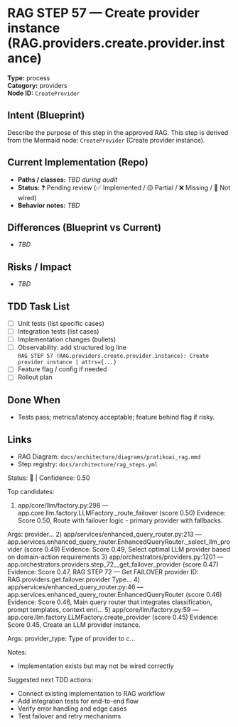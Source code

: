 # RAG STEP 57 — Create provider instance (RAG.providers.create.provider.instance)

**Type:** process  
**Category:** providers  
**Node ID:** `CreateProvider`

## Intent (Blueprint)
Describe the purpose of this step in the approved RAG. This step is derived from the Mermaid node: `CreateProvider` (Create provider instance).

## Current Implementation (Repo)
- **Paths / classes:** _TBD during audit_
- **Status:** ❓ Pending review (✅ Implemented / 🟡 Partial / ❌ Missing / 🔌 Not wired)
- **Behavior notes:** _TBD_

## Differences (Blueprint vs Current)
- _TBD_

## Risks / Impact
- _TBD_

## TDD Task List
- [ ] Unit tests (list specific cases)
- [ ] Integration tests (list cases)
- [ ] Implementation changes (bullets)
- [ ] Observability: add structured log line  
  `RAG STEP 57 (RAG.providers.create.provider.instance): Create provider instance | attrs={...}`
- [ ] Feature flag / config if needed
- [ ] Rollout plan

## Done When
- Tests pass; metrics/latency acceptable; feature behind flag if risky.

## Links
- RAG Diagram: `docs/architecture/diagrams/pratikoai_rag.mmd`
- Step registry: `docs/architecture/rag_steps.yml`


<!-- AUTO-AUDIT:BEGIN -->
Status: 🔌  |  Confidence: 0.50

Top candidates:
1) app/core/llm/factory.py:298 — app.core.llm.factory.LLMFactory._route_failover (score 0.50)
   Evidence: Score 0.50, Route with failover logic - primary provider with fallbacks.

Args:
    provider...
2) app/services/enhanced_query_router.py:213 — app.services.enhanced_query_router.EnhancedQueryRouter._select_llm_provider (score 0.49)
   Evidence: Score 0.49, Select optimal LLM provider based on domain-action requirements
3) app/orchestrators/providers.py:1201 — app.orchestrators.providers.step_72__get_failover_provider (score 0.47)
   Evidence: Score 0.47, RAG STEP 72 — Get FAILOVER provider
ID: RAG.providers.get.failover.provider
Type...
4) app/services/enhanced_query_router.py:46 — app.services.enhanced_query_router.EnhancedQueryRouter (score 0.46)
   Evidence: Score 0.46, Main query router that integrates classification, prompt templates,
context enri...
5) app/core/llm/factory.py:59 — app.core.llm.factory.LLMFactory.create_provider (score 0.45)
   Evidence: Score 0.45, Create an LLM provider instance.

Args:
    provider_type: Type of provider to c...

Notes:
- Implementation exists but may not be wired correctly

Suggested next TDD actions:
- Connect existing implementation to RAG workflow
- Add integration tests for end-to-end flow
- Verify error handling and edge cases
- Test failover and retry mechanisms
<!-- AUTO-AUDIT:END -->